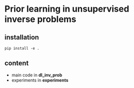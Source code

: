 # Prior learning in unsupervised inverse problems

## installation
```
pip install -e .
```

## content
* main code in **dl_inv_prob**
* experiments in **experiments**

